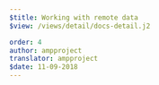 ```yaml
---
$title: Working with remote data
$view: /views/detail/docs-detail.j2

order: 4
author: ampproject
translator: ampproject
$date: 11-09-2018
---
```

